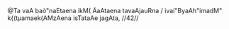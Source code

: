 @Ta vaA baò"naEtaena ikM( ÁaAtaena tavaAjauRna /
ivaí"ByaAh"imadM" k{(tµamaek(AMzAena isTataAe jagAta, //42//